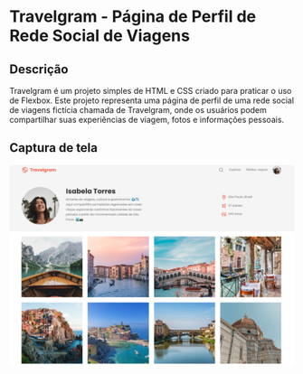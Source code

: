 # Travelgram - Página de Perfil de Rede Social de Viagens

## Descrição

Travelgram é um projeto simples de HTML e CSS criado para praticar o uso de Flexbox. Este projeto representa uma página de perfil de uma rede social de viagens fictícia chamada de Travelgram, onde os usuários podem compartilhar suas experiências de viagem, fotos e informações pessoais.

## Captura de tela

![Página de perfil](assets/screenshots/tela.png)
